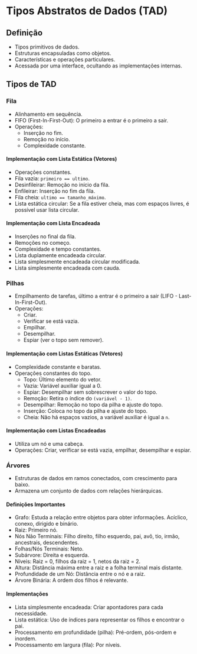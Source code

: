 # Tipos Abstratos de Dados (TAD)

## Definição

- Tipos primitivos de dados.
- Estruturas encapsuladas como objetos.
- Características e operações particulares.
- Acessada por uma interface, ocultando as implementações internas.

## Tipos de TAD

### Fila

- Alinhamento em sequência.
- FIFO (First-In-First-Out): O primeiro a entrar é o primeiro a sair.
- Operações:
  - Inserção no fim.
  - Remoção no início.
  - Complexidade constante.
  
#### Implementação com Lista Estática (Vetores)

- Operações constantes.
- Fila vazia: `primeiro == ultimo`.
- Desinfileirar: Remoção no início da fila.
- Enfileirar: Inserção no fim da fila.
- Fila cheia: `ultimo == tamanho_máximo`.
- Lista estática circular: Se a fila estiver cheia, mas com espaços livres, é possível usar lista circular.

#### Implementação com Lista Encadeada

- Inserções no final da fila.
- Remoções no começo.
- Complexidade e tempo constantes.
- Lista duplamente encadeada circular.
- Lista simplesmente encadeada circular modificada.
- Lista simplesmente encadeada com cauda.

### Pilhas

- Empilhamento de tarefas, último a entrar é o primeiro a sair (LIFO - Last-In-First-Out).
- Operações:
  - Criar.
  - Verificar se está vazia.
  - Empilhar.
  - Desempilhar.
  - Espiar (ver o topo sem remover).

#### Implementação com Listas Estáticas (Vetores)

- Complexidade constante e baratas.
- Operações constantes do topo.
  - Topo: Último elemento do vetor.
  - Vazia: Variável auxiliar igual a 0.
  - Espiar: Desempilhar sem sobrescrever o valor do topo.
  - Remoção: Retira o índice do `(variável - 1)`.
  - Desempilhar: Remoção no topo da pilha e ajuste do topo.
  - Inserção: Coloca no topo da pilha e ajuste do topo.
  - Cheia: Não há espaços vazios, a variável auxiliar é igual a `n`.

#### Implementação com Listas Encadeadas

- Utiliza um nó e uma cabeça.
- Operações: Criar, verificar se está vazia, empilhar, desempilhar e espiar.

### Árvores

- Estruturas de dados em ramos conectados, com crescimento para baixo.
- Armazena um conjunto de dados com relações hierárquicas.

#### Definições Importantes

- Grafo: Estuda a relação entre objetos para obter informações. Acíclico, conexo, dirigido e binário.
- Raiz: Primeiro nó.
- Nós Não Terminais: Filho direito, filho esquerdo, pai, avô, tio, irmão, ancestrais, descendentes.
- Folhas/Nós Terminais: Neto.
- Subárvore: Direita e esquerda.
- Níveis: Raiz = 0, filhos da raiz = 1, netos da raiz = 2.
- Altura: Distância máxima entre a raiz e a folha terminal mais distante.
- Profundidade de um Nó: Distância entre o nó e a raiz.
- Árvore Binária: A ordem dos filhos é relevante.

#### Implementações

- Lista simplesmente encadeada: Criar apontadores para cada necessidade.
- Lista estática: Uso de índices para representar os filhos e encontrar o pai.
- Processamento em profundidade (pilha): Pré-ordem, pós-ordem e inordem.
- Processamento em largura (fila): Por níveis.